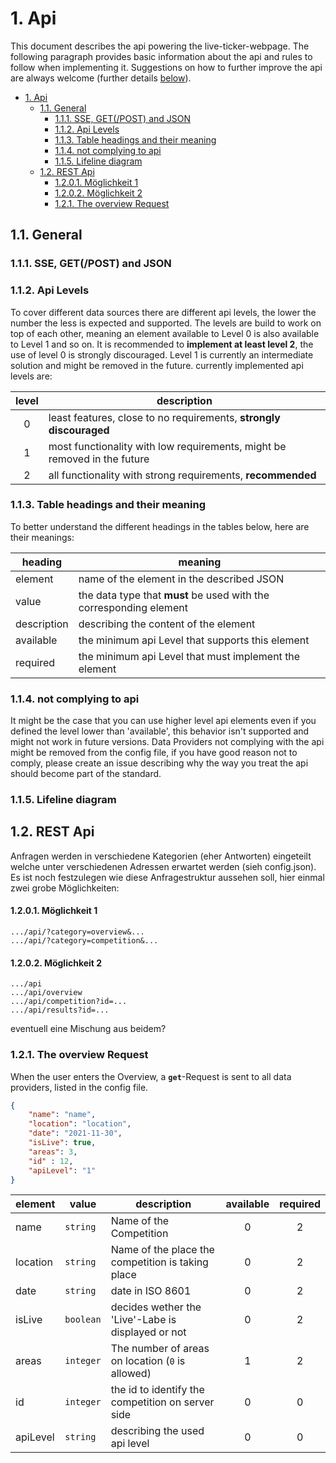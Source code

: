 # 1. Api
This document describes the api powering the live-ticker-webpage. The following paragraph provides basic information about the api and rules to follow when implementing it. Suggestions on how to further improve the api are always welcome (further details [below](#114-not-complying-to-api)).

- [1. Api](#1-api)
  - [1.1. General](#11-general)
    - [1.1.1. SSE, GET(/POST) and JSON](#111-sse-getpost-and-json)
    - [1.1.2. Api Levels](#112-api-levels)
    - [1.1.3. Table headings and their meaning](#113-table-headings-and-their-meaning)
    - [1.1.4. not complying to api](#114-not-complying-to-api)
    - [1.1.5. Lifeline diagram](#115-lifeline-diagram)
  - [1.2. REST Api](#12-rest-api)
      - [1.2.0.1. Möglichkeit 1](#1201-möglichkeit-1)
      - [1.2.0.2. Möglichkeit 2](#1202-möglichkeit-2)
    - [1.2.1. The overview Request](#121-the-overview-request)

## 1.1. General

### 1.1.1. SSE, GET(/POST) and JSON


### 1.1.2. Api Levels
To cover different data sources there are different api levels, the lower the number the less is expected and supported. The levels are build to work on top of each other, meaning an element available to Level 0 is also available to Level 1 and so on. It is recommended to **implement at least level 2**, the use of level 0 is strongly discouraged. Level 1 is currently an intermediate solution and might be removed in the future. currently implemented api levels are:

| level | description                                                              |
| :---: | ------------------------------------------------------------------------ |
|   0   | least features, close to no requirements, **strongly discouraged**       |
|   1   | most functionality with low requirements, might be removed in the future |
|   2   | all functionality with strong requirements, **recommended**              |

### 1.1.3. Table headings and their meaning
To better understand the different headings in the tables below, here are their meanings:

| heading     | meaning                                                            |
| ----------- | ------------------------------------------------------------------ |
| element     | name of the element in the described JSON                          |
| value       | the data type that **must** be used with the corresponding element |
| description | describing the content of the element                              |
| available   | the minimum api Level that supports this element                   |
| required    | the minimum api Level that must implement the element              |

### 1.1.4. not complying to api
It might be the case that you can use higher level api elements even if you defined the level lower than 'available', this behavior isn't supported and might not work in future versions. Data Providers not complying with the api might be removed from the config file, if you have good reason not to comply, please create an issue describing why the way you treat the api should become part of the standard.

### 1.1.5. Lifeline diagram

## 1.2. REST Api



Anfragen werden in verschiedene Kategorien (eher Antworten) eingeteilt  welche unter verschiedenen Adressen erwartet werden (sieh config.json). Es ist noch festzulegen wie diese Anfragestruktur aussehen soll, hier einmal zwei grobe Möglichkeiten:

#### 1.2.0.1. Möglichkeit 1
``` url
.../api/?category=overview&...
.../api/?category=competition&...
```

#### 1.2.0.2. Möglichkeit 2
```
.../api
.../api/overview
.../api/competition?id=...
.../api/results?id=...
```

eventuell eine Mischung aus beidem?



### 1.2.1. The overview Request

When the user enters the Overview, a **`get`**-Request is sent to all data providers, listed in the config file.
``` json
{
    "name": "name",
    "location": "location",
    "date": "2021-11-30",
    "isLive": true,
    "areas": 3,
    "id" : 12,
    "apiLevel": "1"
}
```
| element  | value     | description                                        | available | required |
| -------- | --------- | -------------------------------------------------- | :-------: | :------: |
| name     | `string`  | Name of the Competition                            |     0     |    2     |
| location | `string`  | Name of the place the competition is taking place  |     0     |    2     |
| date     | `string`  | date in ISO 8601                                   |     0     |    2     |
| isLive   | `boolean` | decides wether the 'Live'-Labe is displayed or not |     0     |    2     |
| areas    | `integer` | The number of areas on location (`0` is allowed)   |     1     |    2     |
| id       | `integer` | the id to identify the competition on server side  |     0     |    0     |
| apiLevel | `string`  | describing the used api level                      |     0     |    0     |



